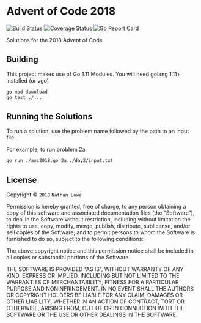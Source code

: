 # Advent of Code 2018

[![Build Status](https://travis-ci.org/nlowe/aoc2018.svg?branch=master)](https://travis-ci.org/nlowe/aoc2018) [![Coverage Status](https://coveralls.io/repos/github/nlowe/aoc2018/badge.svg?branch=master)](https://coveralls.io/github/nlowe/aoc2018?branch=master) [![Go Report Card](https://goreportcard.com/badge/github.com/nlowe/aoc2018)](https://goreportcard.com/report/github.com/nlowe/aoc2018)

Solutions for the 2018 Advent of Code

## Building

This project makes use of Go 1.11 Modules. You will need golang 1.11+ installed (or vgo)

```bash
go mod download
go test ./...
```

## Running the Solutions

To run a solution, use the problem name followed by the path to an input file.

For example, to run problem 2a:

```bash
go run ./aoc2018.go 2a ./day2/input.txt
```

## License

Copyright © `2018` `Nathan Lowe`

Permission is hereby granted, free of charge, to any person
obtaining a copy of this software and associated documentation
files (the “Software”), to deal in the Software without
restriction, including without limitation the rights to use,
copy, modify, merge, publish, distribute, sublicense, and/or sell
copies of the Software, and to permit persons to whom the
Software is furnished to do so, subject to the following
conditions:

The above copyright notice and this permission notice shall be
included in all copies or substantial portions of the Software.

THE SOFTWARE IS PROVIDED “AS IS”, WITHOUT WARRANTY OF ANY KIND,
EXPRESS OR IMPLIED, INCLUDING BUT NOT LIMITED TO THE WARRANTIES
OF MERCHANTABILITY, FITNESS FOR A PARTICULAR PURPOSE AND
NONINFRINGEMENT. IN NO EVENT SHALL THE AUTHORS OR COPYRIGHT
HOLDERS BE LIABLE FOR ANY CLAIM, DAMAGES OR OTHER LIABILITY,
WHETHER IN AN ACTION OF CONTRACT, TORT OR OTHERWISE, ARISING
FROM, OUT OF OR IN CONNECTION WITH THE SOFTWARE OR THE USE OR
OTHER DEALINGS IN THE SOFTWARE.
